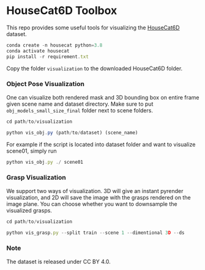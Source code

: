 # HouseCat6D Toolbox
This repo provides some useful tools for visualizing the [HouseCat6D](https://sites.google.com/view/housecat6d) dataset. 

```javascript 
conda create -n housecat python=3.8
conda activate housecat
pip install -r requirement.txt
```

Copy the folder `visualization` to the downloaded HouseCat6D folder.

### Object Pose Visualization

One can visualize both rendered mask and 3D bounding box on entire frame given scene name and dataset directory.
Make sure to put `obj_models_small_size_final` folder next to scene folders.

```javascript 
cd path/to/visualization

python vis_obj.py (path/to/dataset) (scene_name)
```
For example if the script is located into dataset folder and want to visualize scene01, simply run 
```javascript 
python vis_obj.py ./ scene01
```

### Grasp Visualization

We support two ways of visualization. 3D will give an instant pyrender visualization, and 2D will save the image with the grasps rendered on the image plane. You can choose whether you want to downsample the visualized grasps.

```javascript 
cd path/to/visualization

python vis_grasp.py --split train --scene 1 --dimentional 3D --ds
```

### Note

The dataset is released under CC BY 4.0.

